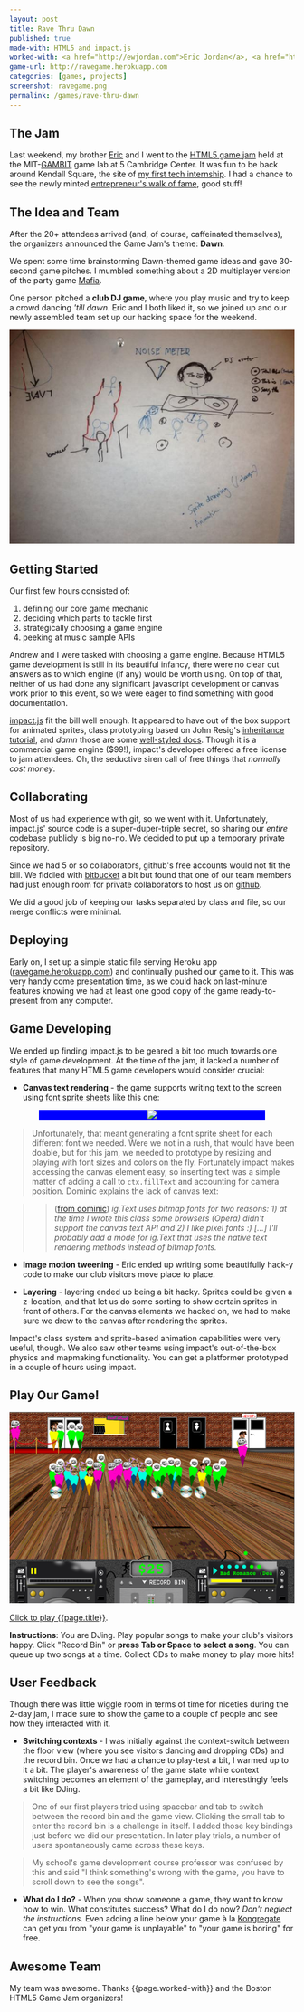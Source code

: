 ```yaml
---
layout: post
title: Rave Thru Dawn
published: true
made-with: HTML5 and impact.js
worked-with: <a href="http://ewjordan.com">Eric Jordan</a>, <a href="http://www.linkedin.com/pub/andrew-dolce/19/7aa/3a8">Andrew Dolce</a>, <a href="http://devpurkayastha.com/">Dev Purkayastha</a>, <a href="http://kadamwhite.com">K. Adam White</a>, <a href="http://theoneknownsoldier.weebly.com/">Greg Kinneman</a>, <a href="http://www.arshangailus.com/">Arshan Gailus</a>
game-url: http://ravegame.herokuapp.com
categories: [games, projects]
screenshot: ravegame.png
permalink: /games/rave-thru-dawn
---
```


## The Jam

Last weekend, my brother [Eric][eric] and I went to the [HTML5 game jam][jam] held at the MIT-[GAMBIT][gambit] game lab at 5 Cambridge Center. It was fun to be back around Kendall Square, the site of [my first tech internship][olpc]. I had a chance to see the newly minted [entrepreneur's walk of fame][wof], good stuff!

## The Idea and Team

After the 20+ attendees arrived (and, of course, caffeinated themselves), the organizers announced the Game Jam's theme: **Dawn**.

We spent some time brainstorming Dawn-themed game ideas and gave 30-second game pitches. I mumbled something about a 2D multiplayer version of the party game [Mafia][mafia].

One person pitched a **club DJ game**, where you play music and try to keep a crowd dancing *'till dawn*. Eric and I both liked it, so we joined up and our newly assembled team set up our hacking space for the weekend.

![Rave Thru Dawn mockup](/images/ravemock.jpg)

## Getting Started

Our first few hours consisted of:

1. defining our core game mechanic
1. deciding which parts to tackle first
1. strategically choosing a game engine
1. peeking at music sample APIs

Andrew and I were tasked with choosing a game engine. Because HTML5 game development is still in its beautiful infancy, there were no clear cut answers as to which engine (if any) would be worth using. On top of that, neither of us had done any significant javascript development or canvas work prior to this event, so we were eager to find something with good documentation.

[impact.js][impact] fit the bill well enough. It appeared to have out of the box support for animated sprites, class prototyping based on John Resig's [inheritance tutorial][inherit], and *damn* those are some [well-styled docs][docs]. Though it is a commercial game engine ($99!), impact's developer offered a free license to jam attendees. Oh, the seductive siren call of free things that *normally cost money*.

## Collaborating

Most of us had experience with git, so we went with it. Unfortunately, impact.js' source code is a super-duper-triple secret, so sharing our *entire* codebase publicly is big no-no. We decided to put up a temporary private repository.

Since we had 5 or so collaborators, github's free accounts would not fit the bill. We fiddled with [bitbucket][bitbucket] a bit but found that one of our team members had just enough room for private collaborators to host us on [github][github].

We did a good job of keeping our tasks separated by class and file, so our merge conflicts were minimal.

## Deploying

Early on, I set up a simple static file serving Heroku app ([ravegame.herokuapp.com]({{page.game-url}})) and continually pushed our game to it. This was very handy come presentation time, as we could hack on last-minute features knowing we had at least one good copy of the game ready-to-present from any computer.

## Game Developing

We ended up finding impact.js to be geared a bit too much towards one style of game development. At the time of the jam, it lacked a number of features that many HTML5 game developers would consider crucial:

* **Canvas text rendering** - the game supports writing text to the screen using [font sprite sheets][font] like this one:
<center><div style="background: blue; width:400px; align: center"><img src="http://impactjs.com/files/font.png"/></div></center>

>Unfortunately, that meant generating a font sprite sheet for each different font we needed. Were we not in a rush, that would have been doable, but for this jam, we needed to prototype by resizing and playing with font sizes and colors on the fly. Fortunately impact makes accessing the canvas element easy, so inserting text was a simple matter of adding a call to <code>ctx.fillText</code> and accounting for camera position. Dominic explains the lack of canvas text:

>> ([from dominic][dommsg]) *ig.Text uses bitmap fonts for two reasons: 1) at the time I wrote this class some browsers (Opera) didn't support the canvas text API and 2) I like pixel fonts :) [...] I'll probably add a mode for ig.Text that uses the native text rendering methods instead of bitmap fonts.*

* **Image motion tweening** - Eric ended up writing some beautifully hack-y code to make our club visitors move place to place.

* **Layering** - layering ended up being a bit hacky. Sprites could be given a z-location, and that let us do some sorting to show certain sprites in front of others. For the canvas elements we hacked on, we had to make sure we drew to the canvas after rendering the sprites.

Impact's class system and sprite-based animation capabilities were very useful, though. We also saw other teams using impact's out-of-the-box physics and mapmaking functionality. You can get a platformer prototyped in a couple of hours using impact.

## Play Our Game!
[![Rave Thru Dawn screenshot](/images/ravegame.png "Rave Thru Dawn screenshot")]({{page.game-url}})

[Click to play {{page.title}}]({{page.game-url}}).

**Instructions**: You are DJing. Play popular songs to make your club's visitors happy. Click "Record Bin" or **press Tab or Space to select a song**. You can queue up two songs at a time. Collect CDs to make money to play more hits!

## User Feedback

Though there was little wiggle room in terms of time for niceties during the 2-day jam, I made sure to show the game to a couple of people and see how they interacted with it.

* **Switching contexts** - I was initially against the context-switch between the floor view (where you see visitors dancing and dropping CDs) and the record bin. Once we had a chance to play-test a bit, I warmed up to it a bit. The player's awareness of the game state while context switching becomes an element of the gameplay, and interestingly feels a bit like DJing.

> One of our first players tried using spacebar and tab to switch between the record bin and the game view. Clicking the small tab to enter the record bin is a challenge in itself. I added those key bindings just before we did our presentation. In later play trials, a number of users spontaneously came across these keys.

> My school's game development course professor was confused by this and said "I think something's wrong with the game, you have to scroll down to see the songs".

* **What do I do?** - When you show someone a game, they want to know how to win. What constitutes success? What do I do now? *Don't neglect the instructions.* Even adding a line below your game à la [Kongregate][kongregate] can get you from "your game is unplayable" to "your game is boring" for free.

## Awesome Team

My team was awesome. Thanks {{page.worked-with}} and the Boston HTML5 Game Jam organizers!

[eric]: http://ewjordan.com
[gambit]: http://gambit.mit.edu/
[olpc]: http://wiki.laptop.org
[wof]: http://entwof.org/
[jam]: http://bostongamejams.com/2011/11/15/html5-game-jam-this-weekend-mocospace-sponsorship-and-impactjs-license/
[impact]: http://impactjs.com
[docs]: http://impactjs.com/documentation/class-reference/game
[inherit]: http://ejohn.org/blog/simple-javascript-inheritance/
[bitbucket]: https://bitbucket.org/
[github]: http://github.com
[font]: http://impactjs.com/documentation/class-reference/font
[dommsg]: http://impactjs.com/forums/help/canvas-text-vs-impact-font
[kongregate]: http://kongregate.com
[mafia]: http://en.wikipedia.org/wiki/Mafia_(party_game)